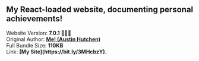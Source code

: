 <h2>My React-loaded website, documenting personal achievements!</h2> Website Version: <b> 7.0.1 🙌🏽🎉 </b>
<br/> Original Author: <u><b>Me! (Austin Hutchen) </b></u> 
<br/> Full Bundle Size: <b> 110KB </b>
<br/> Link: <b> [My Site](https://bit.ly/3MHcbzY). </b>

